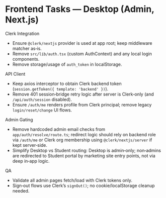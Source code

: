 # Frontend Tasks — Desktop (Admin, Next.js)

Clerk Integration
- Ensure `@clerk/nextjs` provider is used at app root; keep middleware matcher as‑is.
- Remove `src/lib/auth.tsx` (custom AuthContext) and any local login components.
- Remove storage/usage of `auth_token` in localStorage.

API Client
- Keep axios interceptor to obtain Clerk backend token (`session.getToken({ template: 'backend' })`).
- Remove 401 session‑bridge retry logic after server is Clerk‑only (and `/api/auth/session` disabled).
- Ensure `/auth/me` renders profile from Clerk principal; remove legacy `login/reset/change` UI flows.

Admin Gating
- Remove hardcoded admin email checks from `app/auth/resolve/route.ts`; redirect logic should rely on backend role via `/auth/me` or Clerk org membership using `@clerk/nextjs/server` if kept server‑side.
- Simplify Desktop vs Student routing: Desktop is admin‑only; non‑admins are redirected to Student portal by marketing site entry points, not via deep in‑app logic.

QA
- Validate all admin pages fetch/load with Clerk tokens only.
- Sign‑out flows use Clerk’s `signOut()`; no cookie/localStorage cleanup needed.
